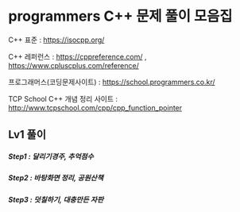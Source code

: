 # programmers C++ 문제 풀이 모음집
C++ 표준 : https://isocpp.org/ 

C++ 레퍼런스 : https://cppreference.com/     ,     https://www.cpluscplus.com/reference/

프로그래머스(코딩문제사이트) : https://school.programmers.co.kr/

TCP School C++ 개념 정리 사이트 : http://www.tcpschool.com/cpp/cpp_function_pointer

## Lv1 풀이  <br/>
##### Step1 : 달리기경주, 추억점수
##### Step2 : 바탕화면 정리, 공원산책
##### Step3 : 덧칠하기, 대충만든 자판



